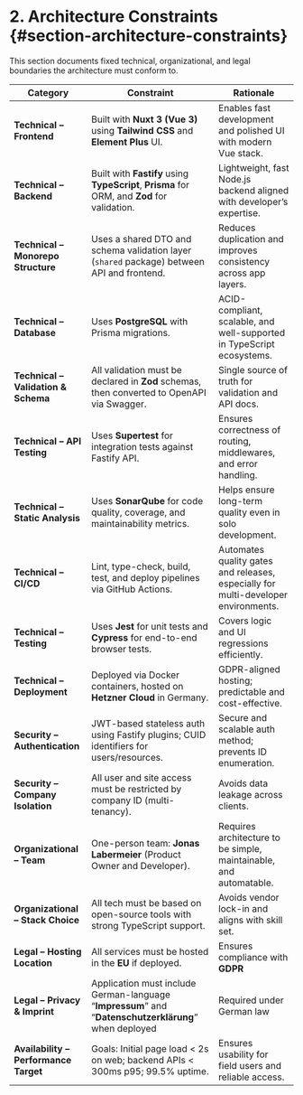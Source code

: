# 2. Architecture Constraints {#section-architecture-constraints}

This section documents fixed technical, organizational, and legal boundaries the architecture must conform to.

| Category | Constraint | Rationale |
|----------|------------|-----------|
| **Technical – Frontend** | Built with **Nuxt 3 (Vue 3)** using **Tailwind CSS** and **Element Plus** UI. | Enables fast development and polished UI with modern Vue stack. |
| **Technical – Backend** | Built with **Fastify** using **TypeScript**, **Prisma** for ORM, and **Zod** for validation. | Lightweight, fast Node.js backend aligned with developer’s expertise. |
| **Technical – Monorepo Structure** | Uses a shared DTO and schema validation layer (`shared` package) between API and frontend. | Reduces duplication and improves consistency across app layers. |
| **Technical – Database** | Uses **PostgreSQL** with Prisma migrations. | ACID-compliant, scalable, and well-supported in TypeScript ecosystems. |
| **Technical – Validation & Schema** | All validation must be declared in **Zod** schemas, then converted to OpenAPI via Swagger. | Single source of truth for validation and API docs. |
| **Technical – API Testing** | Uses **Supertest** for integration tests against Fastify API. | Ensures correctness of routing, middlewares, and error handling. |
| **Technical – Static Analysis** | Uses **SonarQube** for code quality, coverage, and maintainability metrics. | Helps ensure long-term quality even in solo development. |
| **Technical – CI/CD** | Lint, type-check, build, test, and deploy pipelines via GitHub Actions. | Automates quality gates and releases, especially for multi-developer environments. |
| **Technical – Testing** | Uses **Jest** for unit tests and **Cypress** for end-to-end browser tests. | Covers logic and UI regressions efficiently. |
| **Technical – Deployment** | Deployed via Docker containers, hosted on **Hetzner Cloud** in Germany. | GDPR-aligned hosting; predictable and cost-effective. |
| **Security – Authentication** | JWT-based stateless auth using Fastify plugins; CUID identifiers for users/resources. | Secure and scalable auth method; prevents ID enumeration. |
| **Security – Company Isolation** | All user and site access must be restricted by company ID (multi-tenancy). | Avoids data leakage across clients. |
| **Organizational – Team** | One-person team: **Jonas Labermeier** (Product Owner and Developer). | Requires architecture to be simple, maintainable, and automatable. |
| **Organizational – Stack Choice** | All tech must be based on open-source tools with strong TypeScript support. | Avoids vendor lock-in and aligns with skill set. |
| **Legal – Hosting Location** | All services must be hosted in the **EU** if deployed. | Ensures compliance with **GDPR** |
| **Legal – Privacy & Imprint** | Application must include German-language “**Impressum**” and “**Datenschutzerklärung**” when deployed | Required under German law |
| **Availability – Performance Target** | Goals: Initial page load < 2s on web; backend APIs < 300ms p95; 99.5% uptime. | Ensures usability for field users and reliable access. |
